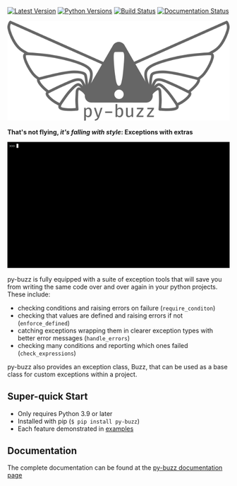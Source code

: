 [![Latest Version](https://img.shields.io/pypi/v/py-buzz?label=pypi-version&logo=python&style=plastic)](https://pypi.org/project/py-buzz/)
[![Python Versions](https://img.shields.io/pypi/pyversions/py-buzz?label=python-versions&logo=python&style=plastic)](https://www.python.org/)
[![Build Status](https://github.com/dusktreader/py-buzz/actions/workflows/main.yml/badge.svg)](https://github.com/dusktreader/py-buzz/actions/workflows/main.yml)
[![Documentation Status](https://github.com/dusktreader/py-buzz/actions/workflows/docs.yml/badge.svg)](https://dusktreader.github.io/py-buzz/)

![py-buzz-logo](https://github.com/dusktreader/py-buzz/blob/main/docs/source/images/buzz-logo-text.png)

**That's not flying, _it's falling with style_: Exceptions with extras**

![asciicast](https://github.com/dusktreader/py-buzz/blob/main/docs/source/images/py-buzz.gif)

py-buzz is fully equipped with a suite of exception tools that will save you
from writing the same code over and over again in your python projects. These
include:

* checking conditions and raising errors on failure (`require_conditon`)
* checking that values are defined and raising errors if not (`enforce_defined`)
* catching exceptions wrapping them in clearer exception types with better error
  messages (`handle_errors`)
* checking many conditions and reporting which ones failed
  (`check_expressions`)

py-buzz also provides an exception class, Buzz, that can be used  as a base class
for custom exceptions within a project.

## Super-quick Start

* Only requires Python 3.9 or later
* Installed with pip (`$ pip install py-buzz`)
* Each feature demonstrated in [examples](https://github.com/dusktreader/py-buzz/tree/main/examples)

## Documentation

The complete documentation can be found at the [py-buzz documentation page](https://dusktreader.github.io/py-buzz/)
